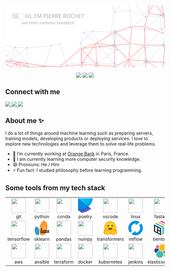 ![banner](./img/banner.svg)

<div align="center">
  <img
    src="https://img.shields.io/badge/machine%20learning-lightblue?style=for-the-badge"
  />
  <img
    src="https://img.shields.io/badge/data%20science-lightblue?style=for-the-badge"
  />
  <img
    src="https://img.shields.io/badge/mlops-lightblue?style=for-the-badge&logo=heart"
  />
</div>

## Connect with me

<div align="">
  <a href="">
    <img
      src="https://img.shields.io/badge/linkedin-blue?style=for-the-badge&logo=linkedin"
    />
  </a>
  <a href="">
    <img
      src="https://img.shields.io/badge/github-grey?style=for-the-badge&logo=github"
    />
  </a>
  <a href="">
    <img
      src="https://img.shields.io/badge/gmail-red?style=for-the-badge&logo=gmail&logoColor=white"
    />
  </a>
</div>

## About me ✨

I do a lot of things around machine learning such as preparing
servers, training models, developing products or deploying services. I love to
explore new technologies and leverage them to solve real-life problems.

- 🔭 I’m currently working at [Orange Bank](https://www.orangebank.fr/) in Paris, France.
- 🌱 I am currently learning more computer security knowledge.
- 😄 Pronouns: He / Him
- ⚡ Fun fact: I studied philosophy before learning programming.

## Some tools from my tech stack

<table>
<tr>
  <td align="center">
    <img
      height="46"
      width="46"
      src="https://cdn.jsdelivr.net/gh/devicons/devicon/icons/git/git-original.svg"
    />
    <br>
    <span>git</span>
  </td>
  <td align="center">
    <img
      height="46"
      width="46"
      src="https://cdn.jsdelivr.net/gh/devicons/devicon/icons/python/python-original.svg"
    />
    <br>
    <span>python</span>
  </td>
  <td align="center">
    <img
      height="46"
      width="46"
      src="https://cdn.jsdelivr.net/gh/devicons/devicon/icons/anaconda/anaconda-original.svg"
    />
    <br>
    <span>conda</span>
  </td>
  <td align="center">
    <img
      height="46"
      width="46"
      src="./img/poetry.svg"
    />
    <br>
    <span>poetry</span>
  </td>
  <td align="center">
    <img
      height="46"
      width="46"
      src="https://cdn.jsdelivr.net/gh/devicons/devicon/icons/vscode/vscode-original.svg"
    />
    <br>
    <span>vscode</span>
  </td>
  <td align="center">
    <img
      height="46"
      width="46"
      src="https://cdn.jsdelivr.net/gh/devicons/devicon/icons/linux/linux-original.svg"
    />
    <br>
    <span>linux</span>
  </td>
  <td align="center">
    <img
      height="46"
      width="46"
      src="https://cdn.jsdelivr.net/gh/devicons/devicon/icons/fastapi/fastapi-original.svg"
    />
    <br>
    <span>fastapi</span>
  </td>
</tr>
<tr>
  <td align="center">
    <img
      height="46"
      width="46"
      src="https://cdn.jsdelivr.net/gh/devicons/devicon/icons/tensorflow/tensorflow-original.svg"
    />
    <br>
    <span>tensorflow</span>
  </td>
  <td align="center">
    <img
      height="46"
      width="46"
      src="./img/sklearn.svg"
    />
    <br>
    <span>sklearn</span>
  </td>
  <td align="center">
    <img
      height="46"
      width="46"
      src="https://cdn.jsdelivr.net/gh/devicons/devicon/icons/pandas/pandas-original.svg"
    />
    <br>
    <span>pandas</span>
  </td>
  <td align="center">
    <img
      height="46"
      width="46"
      src="https://cdn.jsdelivr.net/gh/devicons/devicon/icons/numpy/numpy-original.svg"
    />
    <br>
    <span>numpy</span>
  </td>
  <td align="center">
    <img
      height="46"
      width="46"
      src="./img/transformers.svg"
    />
    <br>
    <span>transformers</span>
  </td>
  <td align="center">
    <img
      height="46"
      width="46"
      src="./img/mlflow.svg"
    />
    <br>
    <span>mlflow</span>
  </td>
  <td align="center">
    <img
      height="46"
      width="46"
      src="./img/bentoml.svg"
    />
    <br>
    <span>bentoml</span>
  </td>
</tr>
<tr>
  <td align="center">
    <img
      height="46"
      width="46"
      src="https://cdn.jsdelivr.net/gh/devicons/devicon/icons/amazonwebservices/amazonwebservices-original.svg"
    />
    <br>
    <span>aws</span>
  </td>
  <td align="center">
    <img
      height="46"
      width="46"
      src="https://cdn.jsdelivr.net/gh/devicons/devicon/icons/ansible/ansible-original.svg"
    />
    <br>
    <span>ansible</span>
  </td>
  <td align="center">
    <img
      height="46"
      width="46"
      src="https://cdn.jsdelivr.net/gh/devicons/devicon/icons/terraform/terraform-original.svg"
    />
    <br>
    <span>terraform</span>
  </td>
  <td align="center">
    <img
      height="46"
      width="46"
      src="https://cdn.jsdelivr.net/gh/devicons/devicon/icons/docker/docker-original.svg"
    />
    <br>
    <span>docker</span>
  </td>
  <td align="center">
    <img
      height="46"
      width="46"
      src="https://cdn.jsdelivr.net/gh/devicons/devicon/icons/kubernetes/kubernetes-plain.svg"
    />
    <br>
    <span>kubernetes</span>
  </td>
  <td align="center">
    <img
      height="46"
      width="46"
      src="https://cdn.jsdelivr.net/gh/devicons/devicon/icons/jenkins/jenkins-original.svg"
    />
    <br>
    <span>jenkins</span>
  </td>
    <td align="center">
    <img
      height="46"
      width="46"
      src="./img/elasticsearch.svg"
    />
    <br>
    <span>elasticsearch</span>
  </td>
</tr>
</table>
